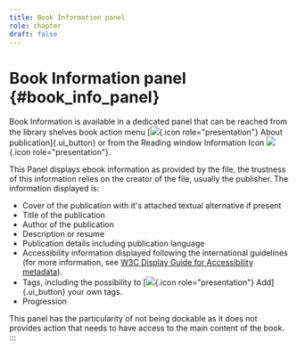 ```yaml
---
title: Book Information panel
role: chapter
draft: false
---
```




# Book Information panel {#book_info_panel}

Book Information is available in a dedicated panel that can be reached
from the library shelves book action menu
[![](../../resources/images/icons3/info-icon.svg){.icon
role="presentation"} About publication]{.ui_button} or from the Reading
window Information Icon
![](../../resources/images/icons3/info-icon.svg){.icon
role="presentation"}.

This Panel displays ebook information as provided by the file, the
trustness of this information relies on the creator of the file, usually
the publisher. The information displayed is:

-   Cover of the publication with it\'s attached textual alternative if
    present
-   Title of the publication
-   Author of the publication
-   Description or resume
-   Publication details including publication language
-   Accessibility information displayed following the international
    guidelines (for more information, see [W3C Display Guide for
    Accessibility
    metadata](https://w3c.github.io/publ-a11y/UX-Guide-Metadata/draft/principles/?updated)).
-   Tags, including the possibility to
    [![](../../resources/images/icons3/tag-icon.svg){.icon
    role="presentation"} Add]{.ui_button} your own tags.
-   Progression

This panel has the particularity of not being dockable as it does not
provides action that needs to have access to the main content of the
book.
:::
